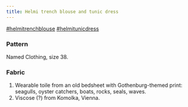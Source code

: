 ```yaml
---
title: Helmi trench blouse and tunic dress
---
```

[#helmitrenchblouse](https://www.instagram.com/explore/tags/helmitrenchblouse/)
[#helmitunicdress](https://www.instagram.com/explore/tags/helmitunicdress/)


### Pattern
Named Clothing, size 38.


### Fabric
1. Wearable toile from an old bedsheet with Gothenburg-themed print: seagulls, oyster catchers, boats, rocks, seals, waves. 
2. Viscose (?) from Komolka, Vienna. 

